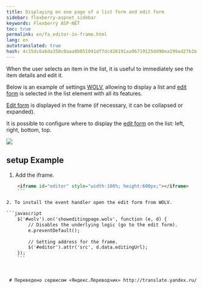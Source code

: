 ```yaml
--- 
title: Displaying on one page of a list form and edit form 
sidebar: flexberry-aspnet_sidebar 
keywords: Flexberry ASP-NET 
toc: true 
permalink: en/fa_editor-in-frame.html 
lang: en 
autotranslated: true 
hash: 4c15dc6a6da358c0aaa0b051041df7dcd28191aa96719125dd90ea199ad27b1b 
--- 
```


When the user selects an item in the list, it is useful to immediately see the item details and edit it. 

Below is an example of settings [WOLV](fa_web-object-list-view.html), allowing to display a list and 
[edit form](fa_editform.html) is selected in the list element with all its features. 

[Edit form](fa_editform.html) is displayed in the frame (if necessary, it can be collapsed or expanded). 

It is possible to configure where to display the [edit form](fa_editform.html) on the list: left, right, bottom, top. 

![](/images/pages/products/flexberry-aspnet/controls/wolv/editor-in-frame1.png) 

## setup Example 

1. Add the iframe. 

```html
    <iframe id="editor" style="width:100%; height:600px;"></iframe> 
    ``` 

2. To install the event handler open the edit form from WOLV. 

```javascript
    $('#wolv').on('showeditingpage.wolv', function (e, d) {
        // Disables the underlying logic (go to the edit form). 
        e.preventDefault();
    
        // Setting address for the frame. 
        $('#editor').attr('src', d.data.editingUrl);
    });
    ``` 



 # Переведено сервисом «Яндекс.Переводчик» http://translate.yandex.ru/